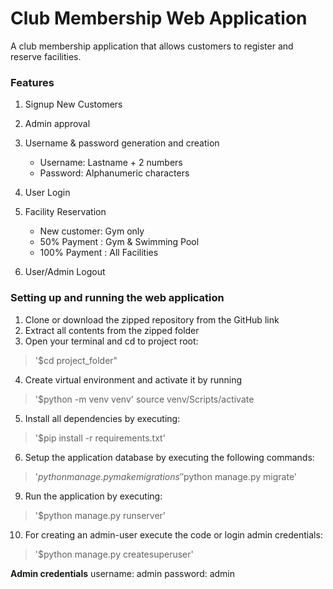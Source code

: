 # Club Membership Web Application

A club membership application that allows customers to register and reserve facilities. 


### Features

1. Signup New Customers
2. Admin approval
3. Username & password generation and creation
   - Username: Lastname + 2 numbers
   - Password: Alphanumeric characters

4. User Login
5. Facility Reservation
   - New customer: Gym only
   - 50% Payment : Gym & Swimming Pool
   - 100% Payment : All Facilities
6. User/Admin Logout

### Setting up and running the web application

1.	Clone or download the zipped repository from the GitHub link
2.	Extract all contents from the zipped folder
3.	Open your terminal and cd to project root:
>'$cd project_folder"
4.	Create virtual environment and activate it by running
>'$python -m venv venv'
source venv/Scripts/activate
5.	Install all dependencies by executing:  
>'$pip install -r requirements.txt'
6.	Setup the application database by executing the following commands:
>'$python manage.py makemigrations'
>'$python manage.py migrate'
9.	Run the application by executing: 
>'$python manage.py runserver'
10.	For creating an admin-user execute the code or login admin credentials: 
>'$python manage.py createsuperuser'

**Admin credentials**
username: admin
password: admin 
